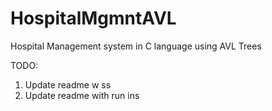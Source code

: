# HospitalMgmntAVL
Hospital Management system in C language using AVL Trees




TODO:
1. Update readme w ss
2. Update readme with run ins
